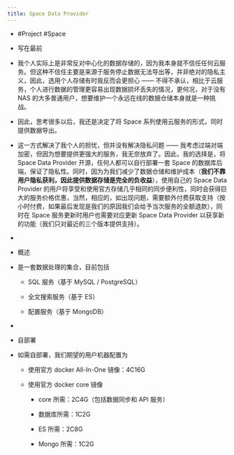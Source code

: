 ```yaml
---
title: Space Data Provider
---
```


- #Project #Space

- 写在最前

- 我个人实际上是非常反对中心化的数据存储的，因为我本身就不信任任何云服务。但这种不信任主要是来源于服务停止数据无法导出等，并非绝对的隐私主义，因此，选用个人存储有时我反而会更担心 —— 不得不承认，相比于云服务，个人进行数据的管理更容易出现数据损坏丢失的情况，更何况，对于没有 NAS 的大多普通用户，想要维护一个永远在线的数据仓储本身就是一种挑战。

- 因此，思考很多以后，我还是决定了将 Space 系列使用云服务的形式，同时提供数据导出。

- 这一方式解决了我个人的担忧，但并没有解决隐私问题 —— 我考虑过端对端加密，但因为想要提供更强大的服务，我无奈放弃了。因此，我的选择是，将 Space Data Provider 开源，任何人都可以自行部署一套 Space 的数据库后端，保证了隐私性。同时，因为为我们减少了数据仓储和维护成本（**我们不靠用户隐私获利，因此提供数据存储是完全的负收益**），使用自己的 Space Data Provider 的用户将享受和使用官方存储几乎相同的同步便利性，同时会获得巨大的服务价格优惠，当然，相应的，如出现问题，需要额外付费获取支持（按小时付费，如果最后发现是我们的原因我们会给予当次服务的全额退款），同时在 Space 服务更新时用户也需要对应更新 Space Data Provider 以获享新的功能（我们只对最近的三个版本提供支持）。

- 

- 概述

- 是一套数据处理的集合，目前包括
	 - SQL 服务（基于 MySQL / PostgreSQL）

	 - 全文搜索服务（基于 ES）

	 - 配置服务（基于 MongoDB）

- 

- 自部署

- 如需自部署，我们期望的用户机器配置为
	 - 使用官方 docker All-In-One 镜像：4C16G

	 - 使用官方 docker core 镜像
		 - core 所需：2C4G（包括数据同步和 API 服务）

		 - 数据库所需：1C2G

		 - ES 所需：2C8G

		 - Mongo 所需：1C2G
